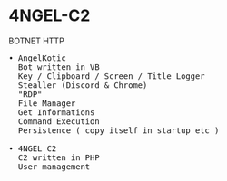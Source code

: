 # 4NGEL-C2
BOTNET HTTP

<pre>
• AngelKotic
  Bot written in VB
  Key / Clipboard / Screen / Title Logger
  Stealler (Discord & Chrome)
  "RDP"
  File Manager
  Get Informations
  Command Execution
  Persistence ( copy itself in startup etc )
  
• 4NGEL C2
  C2 written in PHP
  User management
</pre>
